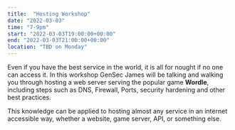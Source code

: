 ```yaml
---
title:  "Hosting Workshop"
date: "2022-03-03"
time: "7-9pm"
start: "2022-03-03T19:00:00+00:00"
end: "2022-03-03T21:00:00+00:00"
location: "TBD on Monday"
---
```


Even if you have the best service in the world, it is all for nought if no one can access it. In this workshop GenSec James will be talking and walking you through hosting a web server serving the popular game **Wordle**, including steps such as DNS, Firewall, Ports, security hardening and other best practices. 

This knowledge can be applied to hosting almost any service in an internet accessible way, whether a website, game server, API, or something else.
